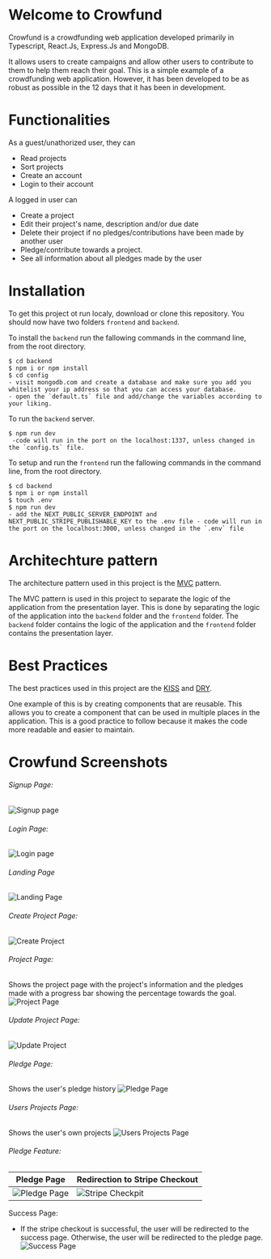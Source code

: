 # Welcome to Crowfund

Crowfund is a crowdfunding web application developed primarily in Typescript, React.Js, Express.Js and MongoDB.

It allows users to create campaigns and allow other users to contribute to them to help them reach their goal. This is a simple example of a crowdfunding web application. However, it has been developed to be as robust as possible in the 12 days that it has been in development.

# Functionalities

As a guest/unathorized user, they can

- Read projects
- Sort projects
- Create an account
- Login to their account

A logged in user can

- Create a project
- Edit their project's name, description and/or due date
- Delete their project if no pledges/contributions have been made by another user
- Pledge/contribute towards a project.
- See all information about all pledges made by the user

# Installation

To get this project ot run localy, download or clone this repository. You should now have two folders `frontend` and `backend`.

To install the `backend` run the fallowing commands in the command line, from the root directory.

```
$ cd backend
$ npm i or npm install
$ cd config
- visit mongodb.com and create a database and make sure you add you whitelist your ip address so that you can access your database.
- open the `default.ts` file and add/change the variables according to your liking.
```

To run the `backend` server.

```
$ npm run dev
 -code will run in the port on the localhost:1337, unless changed in the `config.ts` file.
```

To setup and run the `frontend` run the fallowing commands in the command line, from the root directory.

```
$ cd backend
$ npm i or npm install
$ touch .env
$ npm run dev
- add the NEXT_PUBLIC_SERVER_ENDPOINT and NEXT_PUBLIC_STRIPE_PUBLISHABLE_KEY to the .env file - code will run in the port on the localhost:3000, unless changed in the `.env` file
```

# Architechture pattern

The architecture pattern used in this project is the [MVC](https://en.wikipedia.org/wiki/Model%E2%80%93view%E2%80%93controller) pattern.

The MVC pattern is used in this project to separate the logic of the application from the presentation layer. This is done by separating the logic of the application into the `backend` folder and the `frontend` folder. The `backend` folder contains the logic of the application and the `frontend` folder contains the presentation layer.

# Best Practices

The best practices used in this project are the [KISS](https://en.wikipedia.org/wiki/KISS_principle) and [DRY](https://en.wikipedia.org/wiki/Don%27t_repeat_yourself).

One example of this is by creating components that are reusable. This allows you to create a component that can be used in multiple places in the application. This is a good practice to follow because it makes the code more readable and easier to maintain.

# Crowfund Screenshots

###### Signup Page:

![Signup page](https://i.imgur.com/37We2vU.png)

###### Login Page:

![Login page](https://i.imgur.com/H9fABrz.png)

###### Landing Page

![Landing Page](https://i.imgur.com/Rlbp2hv.png)

###### Create Project Page:

![Create Project](https://i.imgur.com/TMXk5m9.png)

###### Project Page:

Shows the project page with the project's information and the pledges made with a progress bar showing the percentage towards the goal.
![Project Page](https://i.imgur.com/YUumS9X.png)

###### Update Project Page:

![Update Project](https://i.imgur.com/N28ptPB.png)

###### Pledge Page:

Shows the user's pledge history
![Pledge Page](https://i.imgur.com/1Ss4FRh.png)

###### Users Projects Page:

Shows the user's own projects
![Users Projects Page](https://i.imgur.com/kzuUrG4.png)

###### Pledge Feature:

| Pledge Page                                     | Redirection to Stripe Checkout                      |
| ----------------------------------------------- | --------------------------------------------------- |
| ![Pledge Page](https://i.imgur.com/m5pB139.png) | ![Stripe Checkpit](https://i.imgur.com/vHpF9aW.png) |

Success Page:

- If the stripe checkout is successful, the user will be redirected to the success page. Otherwise, the user will be redirected to the pledge page.
  ![Success Page](https://i.imgur.com/bUtgrvL.png)
